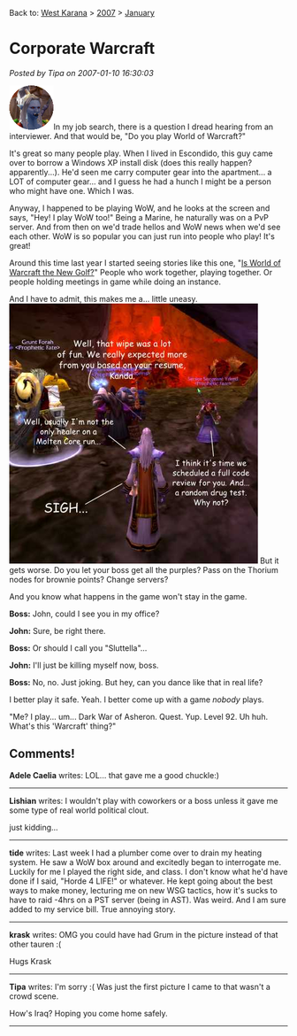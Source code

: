 Back to: [West Karana](/posts/westkarana.md) > [2007](/posts/2007/westkarana.md) > [January](./westkarana.md)
# Corporate Warcraft

*Posted by Tipa on 2007-01-10 16:30:03*

![headshot.gif](../../../uploads/2007/01/headshot.gif)In my job search, there is a question I dread hearing from an interviewer. And that would be, "Do you play World of Warcraft?"

It's great so many people play. When I lived in Escondido, this guy came over to borrow a Windows XP install disk (does this really happen? apparently...). He'd seen me carry computer gear into the apartment... a LOT of computer gear... and I guess he had a hunch I might be a person who might have one. Which I was.

Anyway, I happened to be playing WoW, and he looks at the screen and says, "Hey! I play WoW too!" Being a Marine, he naturally was on a PvP server. And from then on we'd trade hellos and WoW news when we'd see each other. WoW is so popular you can just run into people who play! It's great!

Around this time last year I started seeing stories like this one, "[Is World of Warcraft the New Golf?](http://www.1up.com/do/newsStory?cId=3147826)" People who work together, playing together. Or people holding meetings in game while doing an instance.

And I have to admit, this makes me a... little uneasy.
![warcraft.jpg](../../../uploads/2007/01/warcraft.jpg)
But it gets worse. Do you let your boss get all the purples? Pass on the Thorium nodes for brownie points? Change servers?

And you know what happens in the game won't stay in the game.

**Boss:** John, could I see you in my office?

**John:** Sure, be right there.

**Boss:** Or should I call you "Sluttella"...

**John:** I'll just be killing myself now, boss.

**Boss:** No, no. Just joking. But hey, can you dance like that in real life?

I better play it safe. Yeah. I better come up with a game *nobody* plays.

"Me? I play... um... Dark War of Asheron. Quest. Yup. Level 92. Uh huh. What's this 'Warcraft' thing?"
## Comments!

**Adele Caelia** writes: LOL... that gave me a good chuckle:)

---

**Lishian** writes: I wouldn't play with coworkers or a boss unless it gave me some type of real world political clout.

just kidding...

---

**tide** writes: Last week I had a plumber come over to drain my heating system. He saw a WoW box around and excitedly began to interrogate me. Luckily for me I played the right side, and class. I don't know what he'd have done if I said, "Horde 4 LIFE!" or whatever. He kept going about the best ways to make money, lecturing me on new WSG tactics, how it's sucks to have to raid -4hrs on a PST server (being in AST). Was weird. And I am sure added to my service bill. True annoying story.

---

**krask** writes: OMG you could have had Grum in the picture instead of that other tauren :(

Hugs 
Krask

---

**Tipa** writes: I'm sorry :( Was just the first picture I came to that wasn't a crowd scene.

How's Iraq? Hoping you come home safely.

---

